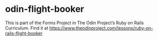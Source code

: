 # odin-flight-booker

This is part of the Forms Project in The Odin Project’s Ruby on Rails Curriculum. Find it at <https://www.theodinproject.com/lessons/ruby-on-rails-flight-booker>
